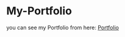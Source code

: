 # My-Portfolio
you can see my Portfolio from here: [Portfolio](https://zeyadfaiyoumi.github.io/My-Portfolio/)